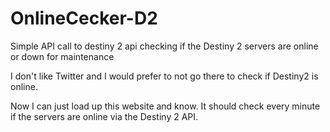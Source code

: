 # OnlineCecker-D2
Simple API call to destiny 2 api checking if the Destiny 2 servers are online or down for maintenance

I don't like Twitter and I would prefer to not go there to check if Destiny2 is online.

Now I can just load up this website and know. It should check every minute if the servers are online via the Destiny 2 API.
